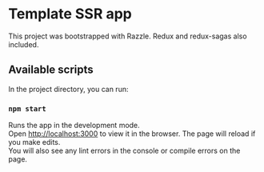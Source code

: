 # Template SSR app
This project was bootstrapped with Razzle.
Redux and redux-sagas also included.

## Available scripts
In the project directory, you can run:

### `npm start`
Runs the app in the development mode.<br>
Open [http://localhost:3000](http://localhost:3000) to view it in the browser.
The page will reload if you make edits.<br>
You will also see any lint errors in the console or compile errors on the page.
